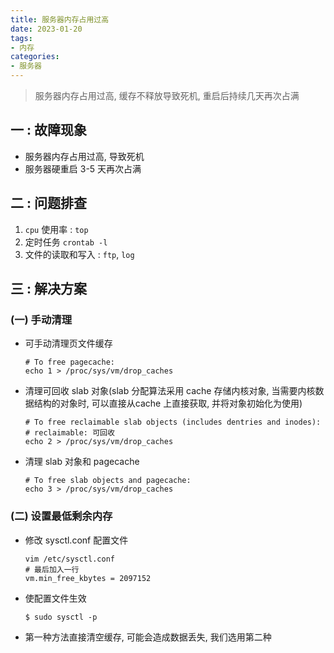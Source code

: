 ```yaml
---
title: 服务器内存占用过高
date: 2023-01-20
tags: 
- 内存
categories:
- 服务器
---
```




> 服务器内存占用过高, 缓存不释放导致死机,  重启后持续几天再次占满



## 一 : 故障现象

* 服务器内存占用过高, 导致死机
* 服务器硬重启 3-5 天再次占满

## 二 : 问题排查

1. `cpu` 使用率 : `top`
2. 定时任务 `crontab -l`
3. 文件的读取和写入 : `ftp`, `log`

## 三 : 解决方案

### (一) 手动清理

* 可手动清理页文件缓存

  ```shell
  # To free pagecache:
  echo 1 > /proc/sys/vm/drop_caches
  ```

* 清理可回收 slab 对象(slab 分配算法采用 cache 存储内核对象, 当需要内核数据结构的对象时, 可以直接从cache 上直接获取, 并将对象初始化为使用) 

  ```shell
  # To free reclaimable slab objects (includes dentries and inodes):
  # reclaimable: 可回收
  echo 2 > /proc/sys/vm/drop_caches
  ```

* 清理 slab 对象和 pagecache

  ```shell
  # To free slab objects and pagecache:
  echo 3 > /proc/sys/vm/drop_caches
  ```

### (二) 设置最低剩余内存

* 修改 sysctl.conf 配置文件

  ```shell
  vim /etc/sysctl.conf
  # 最后加入一行
  vm.min_free_kbytes = 2097152
  ```

* 使配置文件生效

  ```shell
  $ sudo sysctl -p
  ```

* 第一种方法直接清空缓存, 可能会造成数据丢失, 我们选用第二种



